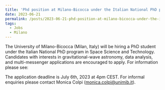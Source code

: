 ```yaml
---
title: 'Phd position at Milano-Bicocca under the Italian National PhD program in Space Science and Technology'
date: 2023-06-21
permalink: /posts/2023-06-21-phd-position-at-milano-bicocca-under-the-italian-national-phd-program-in-space-science-and-technology
tags:
  - Jobs
  - Milano
---
```


The University of Milano-Bicocca (Milan, Italy) will be hiring a PhD student under the Italian National PhD program in Space Science and Technology. Candidates with interests in gravitational-wave astronomy, data analysis, and multi-messenger applications are encouraged to apply. For information please see:

The application deadline is July 6th, 2023 at 4pm CEST. For informal enquiries please contact Monica Colpi (monica.colpi@unimib.it).

